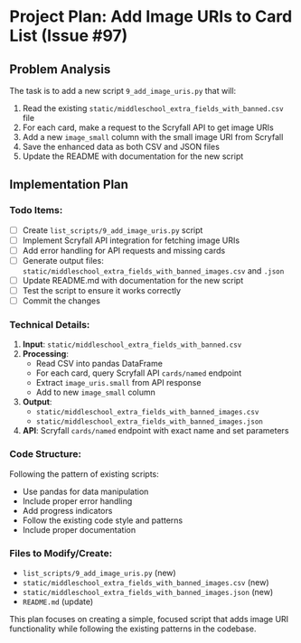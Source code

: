 # Project Plan: Add Image URIs to Card List (Issue #97)

## Problem Analysis
The task is to add a new script `9_add_image_uris.py` that will:
1. Read the existing `static/middleschool_extra_fields_with_banned.csv` file
2. For each card, make a request to the Scryfall API to get image URIs
3. Add a new `image_small` column with the small image URI from Scryfall
4. Save the enhanced data as both CSV and JSON files
5. Update the README with documentation for the new script

## Implementation Plan

### Todo Items:
- [ ] Create `list_scripts/9_add_image_uris.py` script
- [ ] Implement Scryfall API integration for fetching image URIs
- [ ] Add error handling for API requests and missing cards
- [ ] Generate output files: `static/middleschool_extra_fields_with_banned_images.csv` and `.json`
- [ ] Update README.md with documentation for the new script
- [ ] Test the script to ensure it works correctly
- [ ] Commit the changes

### Technical Details:
1. **Input**: `static/middleschool_extra_fields_with_banned.csv`
2. **Processing**: 
   - Read CSV into pandas DataFrame
   - For each card, query Scryfall API `cards/named` endpoint
   - Extract `image_uris.small` from API response
   - Add to new `image_small` column
3. **Output**: 
   - `static/middleschool_extra_fields_with_banned_images.csv`
   - `static/middleschool_extra_fields_with_banned_images.json`
4. **API**: Scryfall `cards/named` endpoint with exact name and set parameters

### Code Structure:
Following the pattern of existing scripts:
- Use pandas for data manipulation
- Include proper error handling
- Add progress indicators
- Follow the existing code style and patterns
- Include proper documentation

### Files to Modify/Create:
- `list_scripts/9_add_image_uris.py` (new)
- `static/middleschool_extra_fields_with_banned_images.csv` (new)
- `static/middleschool_extra_fields_with_banned_images.json` (new)
- `README.md` (update)

This plan focuses on creating a simple, focused script that adds image URI functionality while following the existing patterns in the codebase.